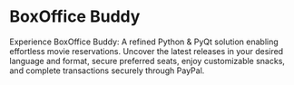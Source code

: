 # BoxOffice Buddy
Experience BoxOffice Buddy: A refined Python &amp; PyQt solution enabling effortless movie reservations. Uncover the latest releases in your desired language and format, secure preferred seats, enjoy customizable snacks, and complete transactions securely through PayPal.

